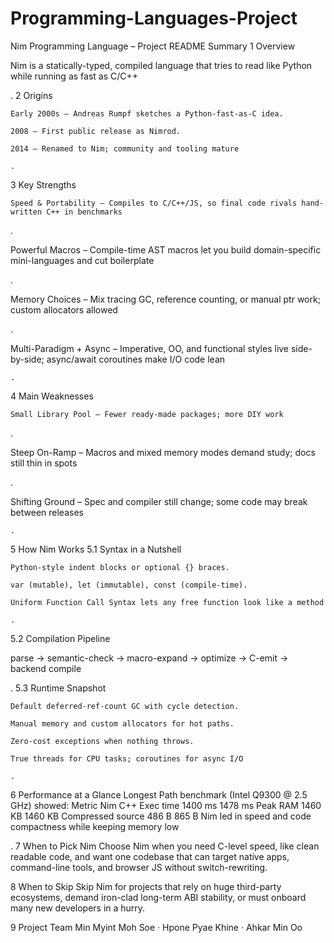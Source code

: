 # Programming-Languages-Project
Nim Programming Language – Project README Summary
1 Overview

Nim is a statically-typed, compiled language that tries to read like Python while running as fast as C/C++

.
2 Origins

    Early 2000s – Andreas Rumpf sketches a Python-fast-as-C idea.

    2008 – First public release as Nimrod.

    2014 – Renamed to Nim; community and tooling mature 

    .

3 Key Strengths

    Speed & Portability – Compiles to C/C++/JS, so final code rivals hand-written C++ in benchmarks 

.

Powerful Macros – Compile-time AST macros let you build domain-specific mini-languages and cut boilerplate

.

Memory Choices – Mix tracing GC, reference counting, or manual ptr work; custom allocators allowed

.

Multi-Paradigm + Async – Imperative, OO, and functional styles live side-by-side; async/await coroutines make I/O code lean

    .

4 Main Weaknesses

    Small Library Pool – Fewer ready-made packages; more DIY work 

.

Steep On-Ramp – Macros and mixed memory modes demand study; docs still thin in spots

.

Shifting Ground – Spec and compiler still change; some code may break between releases

    .

5 How Nim Works
5.1 Syntax in a Nutshell

    Python-style indent blocks or optional {} braces.

    var (mutable), let (immutable), const (compile-time).

    Uniform Function Call Syntax lets any free function look like a method 

    .

5.2 Compilation Pipeline

parse → semantic-check → macro-expand → optimize → C-emit → backend compile

.
5.3 Runtime Snapshot

    Default deferred-ref-count GC with cycle detection.

    Manual memory and custom allocators for hot paths.

    Zero-cost exceptions when nothing throws.

    True threads for CPU tasks; coroutines for async I/O 

    .

6 Performance at a Glance
Longest Path benchmark (Intel Q9300 @ 2.5 GHz) showed:
Metric	Nim	C++
Exec time	1400 ms	1478 ms
Peak RAM	1460 KB	1460 KB
Compressed source	486 B	865 B
Nim led in speed and code compactness while keeping memory low

.
7 When to Pick Nim
Choose Nim when you need C-level speed, like clean readable code, and want one codebase that can target native apps, command-line tools, and browser JS without switch-rewriting.

8 When to Skip
Skip Nim for projects that rely on huge third-party ecosystems, demand iron-clad long-term ABI stability, or must onboard many new developers in a hurry.

9 Project Team
Min Myint Moh Soe · Hpone Pyae Khine · Ahkar Min Oo 

